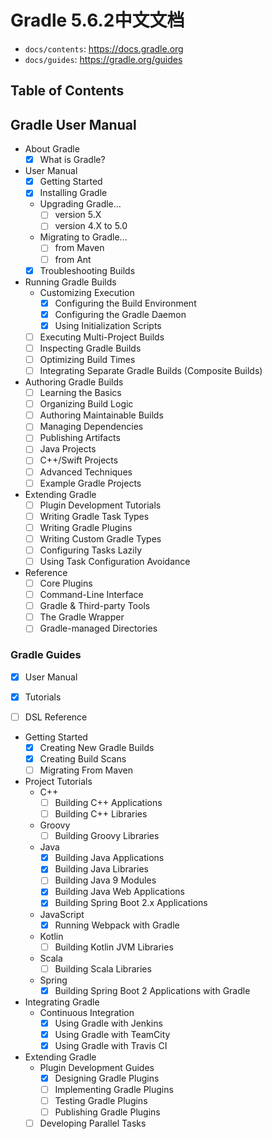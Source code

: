 # Gradle 5.6.2中文文档

- `docs/contents`: https://docs.gradle.org
- `docs/guides`: https://gradle.org/guides

## Table of Contents

## Gradle User Manual

- About Gradle
  - [X] What is Gradle?

- User Manual
  - [X] Getting Started
  - [X] Installing Gradle
  - Upgrading Gradle...
    - [ ] version 5.X
    - [ ] version 4.X to 5.0
  - Migrating to Gradle...
    - [ ] from Maven
    - [ ] from Ant
  - [X] Troubleshooting Builds

- Running Gradle Builds
  - Customizing Execution
    - [X] Configuring the Build Environment
    - [X] Configuring the Gradle Daemon
    - [X] Using Initialization Scripts
  - [ ] Executing Multi-Project Builds
  - [ ] Inspecting Gradle Builds
  - [ ] Optimizing Build Times
  - [ ] Integrating Separate Gradle Builds (Composite Builds)

- Authoring Gradle Builds
  - [ ] Learning the Basics
  - [ ] Organizing Build Logic
  - [ ] Authoring Maintainable Builds
  - [ ] Managing Dependencies
  - [ ] Publishing Artifacts
  - [ ] Java Projects
  - [ ] C++/Swift Projects
  - [ ] Advanced Techniques
  - [ ] Example Gradle Projects

- Extending Gradle
  - [ ] Plugin Development Tutorials
  - [ ] Writing Gradle Task Types
  - [ ] Writing Gradle Plugins
  - [ ] Writing Custom Gradle Types
  - [ ] Configuring Tasks Lazily
  - [ ] Using Task Configuration Avoidance

- Reference
  - [ ] Core Plugins
  - [ ] Command-Line Interface
  - [ ] Gradle & Third-party Tools
  - [ ] The Gradle Wrapper
  - [ ] Gradle-managed Directories

### Gradle Guides

- [X] User Manual

- [X] Tutorials

- [ ] DSL Reference

- Getting Started
    - [X] Creating New Gradle Builds
    - [X] Creating Build Scans
    - [ ] Migrating From Maven

- Project Tutorials
    - C++
        - [ ] Building C++ Applications
        - [ ] Building C++ Libraries
    - Groovy
        - [ ] Building Groovy Libraries
    - Java
        - [X] Building Java Applications
        - [X] Building Java Libraries
        - [ ] Building Java 9 Modules
        - [X] Building Java Web Applications
        - [X] Building Spring Boot 2.x Applications
    - JavaScript
        - [X] Running Webpack with Gradle
    - Kotlin
        - [ ] Building Kotlin JVM Libraries
    - Scala
        - [ ] Building Scala Libraries
    -   Spring
        - [X] Building Spring Boot 2 Applications with Gradle

- Integrating Gradle
    - Continuous Integration
        - [X] Using Gradle with Jenkins
        - [X] Using Gradle with TeamCity
        - [X] Using Gradle with Travis CI

- Extending Gradle
    - Plugin Development Guides
        - [X] Designing Gradle Plugins
        - [ ] Implementing Gradle Plugins
        - [ ] Testing Gradle Plugins
        - [ ] Publishing Gradle Plugins
    - [ ] Developing Parallel Tasks
